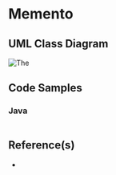 # Memento

## UML Class Diagram

![](http://www.plantuml.com/plantuml/proxy?src=https://raw.githubusercontent.com/dig2root/DesignPatternsCheatSheets/main/PlantUML/.puml? "The ")

## Code Samples

### Java

```Java
```

## Reference(s)

- []()